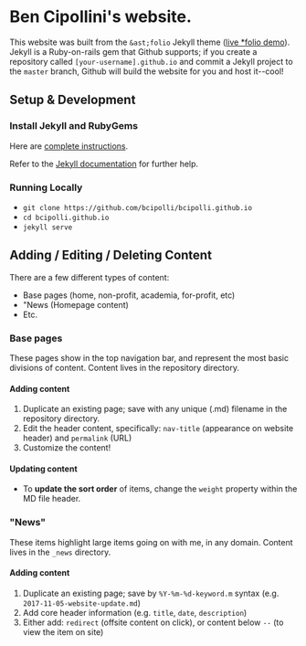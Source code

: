# Ben Cipollini's website.

This website was built from the `&ast;folio` Jekyll theme (<a href="http://liabogoev.com/-folio">live &ast;folio demo</a>). Jekyll is a Ruby-on-rails gem that Github supports; if you create a repository called `[your-username].github.io` and commit a Jekyll project to the `master` branch, Github will build the website for you and host it--cool!


## Setup & Development

### Install Jekyll and RubyGems

Here are [complete instructions](https://help.github.com/articles/using-jekyll-with-pages/#installing-jekyll).

Refer to the [Jekyll documentation](http://jekyllrb.com) for further help.


### Running Locally

* `git clone https://github.com/bcipolli/bcipolli.github.io`
* `cd bcipolli.github.io`
* `jekyll serve`


## Adding / Editing / Deleting Content

There are a few different types of content:

* Base pages (home, non-profit, academia, for-profit, etc)
* "News (Homepage content)
* Etc.


### Base pages

These pages show in the top navigation bar, and represent the most basic divisions of content. Content lives in the repository directory.

#### Adding content

1. Duplicate an existing page; save with any unique (.md) filename in the repository directory.
2. Edit the header content, specifically: `nav-title` (appearance on website header) and `permalink` (URL)
3. Customize the content!


#### Updating content

* To **update the sort order** of items, change the `weight` property within the MD file header.


### "News"

These items highlight large items going on with me, in any domain. Content lives in the `_news` directory.

#### Adding content

1. Duplicate an existing page; save by `%Y-%m-%d-keyword.m` syntax (e.g. `2017-11-05-website-update.md`)
2. Add core header information (e.g. `title`, `date`, `description`)
3. Either add: `redirect` (offsite content on click), or content below `--` (to view the item on site)
